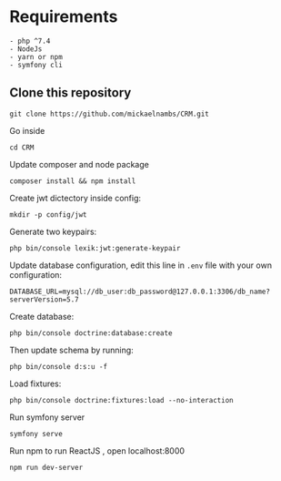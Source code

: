 # Requirements 
```
- php ^7.4
- NodeJs
- yarn or npm
- symfony cli
```

## Clone this repository

`git clone https://github.com/mickaelnambs/CRM.git`

Go inside 

`cd CRM`

Update composer and node package

`composer install && npm install`

Create jwt dictectory inside config:

`mkdir -p config/jwt`

Generate two keypairs:

`php bin/console lexik:jwt:generate-keypair`

Update database configuration, edit this line in `.env` file with your own configuration:

`DATABASE_URL=mysql://db_user:db_password@127.0.0.1:3306/db_name?serverVersion=5.7`

Create database:

`php bin/console doctrine:database:create`

Then update schema by running:

`php bin/console d:s:u -f`

Load fixtures:

`php bin/console doctrine:fixtures:load --no-interaction`

Run symfony server

`symfony serve`

Run npm to run ReactJS , open localhost:8000

`npm run dev-server`

